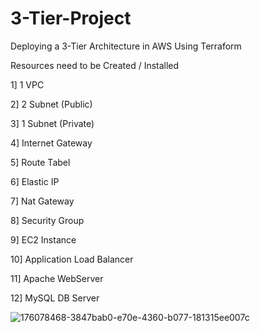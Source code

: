 # 3-Tier-Project
Deploying a 3-Tier Architecture in AWS Using Terraform

Resources need to be Created / Installed

1] 1 VPC

2] 2 Subnet (Public)

3] 1 Subnet (Private)

4] Internet Gateway

5] Route Tabel

6] Elastic IP

7] Nat Gateway

8] Security Group

9] EC2 Instance

10] Application Load Balancer

11] Apache WebServer

12] MySQL DB Server


![176078468-3847bab0-e70e-4360-b077-181315ee007c](https://user-images.githubusercontent.com/109748639/192159148-fbcabad7-e5b8-4fc1-8b16-dcacf1433b6a.png)
